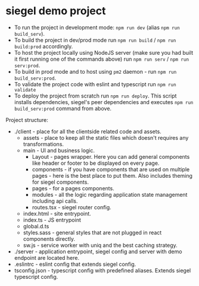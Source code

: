 # siegel demo project
- To run the project in development mode: `npm run dev` (alias `npm run build_serv`).
- To build the project in dev/prod mode run `npm run build` / `npm run build:prod` accordingly.
- To host the project locally using NodeJS server (make sure you had built it first running one of the commands above) run `npm run serv` / `npm run serv:prod`.
- To build in prod mode and to host using `pm2` daemon - run `npm run build_serv:prod`.
- To validate the project code with eslint and typescript run `npm run validate`
- To deploy the project from scratch run `npm run deploy`. This script installs dependencies, siegel's peer dependencies and executes `npm run build_serv:prod` command from above.

Project structure:
- ./client - place for all the clientside related code and assets.
    - assets - place to keep all the static files which doesn't requires any transformations.
    - main - UI and business logic.
        - Layout - pages wrapper. Here you can add general components like header or footer to be displayed on every page.
        - components - if you have components that are used on multiple pages - here is the best place to put them. Also includes theming for siegel components.
        - pages - for a pages components.
        - modules - all the logic regarding application state management including api calls.
        - routes.tsx - siegel router config.
    - index.html - site entrypoint.
    - index.ts - JS entrypoint
    - global.d.ts
    - styles.sass - general styles that are not plugged in react components directly.
    - sw.js - service worker with uniq and the best caching strategy.
- ./server - application entrypoint, siegel config and server with demo endpoint are located here.
- .eslintrc - eslint config that extends siegel config.
- tsconfig.json - typescript config with predefined aliases. Extends siegel typescript config.